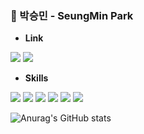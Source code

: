 ### 🌱 박승민 - SeungMin Park

- **Link**

<a href="https://velog.io/@pmb087" target="_blank"><img src="https://img.shields.io/badge/Velog/pmb087-20C997?style=flat&logo=Velog&logoColor=white"></a> 
<a href="pmb087@gmail.com" target="_blank"><img src="https://img.shields.io/badge/pmb087@gmail.com-EA4335?style=flat&logo=Gmail&logoColor=white"></a> 

- **Skills**

<a href="https://ko.reactjs.org" target="_blank"><img src="https://img.shields.io/badge/React-61DAFB?style=flat&logo=React&logoColor=black"></a> <a href="https://styled-components.com" target="_blank"><img src="https://img.shields.io/badge/styled components-DB7093?style=flat&logo=styled-components&logoColor=white"></a> <a href="https://sass-guidelin.es/ko" target="_blank"><img src="https://img.shields.io/badge/Sass-CC6699?style=flat&logo=Sass&logoColor=white"></a> <a href="https://developer.mozilla.org/ko/docs/Web/HTML" target="_blank"><img src="https://img.shields.io/badge/HTML5-E34F26?style=flat&logo=HTML5&logoColor=white"></a> <a href="https://developer.mozilla.org/ko/docs/Web/CSS/Reference" target="_blank"><img src="https://img.shields.io/badge/CSS3-1572B6?style=flat&logo=CSS3&logoColor=white"></a> <a href="https://developer.mozilla.org/ko/docs/Web/JavaScript" target="_blank"><img src="https://img.shields.io/badge/JavaScript-F7DF1E?style=flat&logo=JavaScript&logoColor=black"></a> 


![Anurag's GitHub stats](https://github-readme-stats.vercel.app/api?username=pmb087&show_icons=true&theme=gotham)
